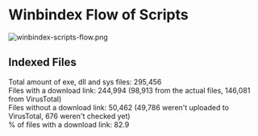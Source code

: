 # Winbindex Flow of Scripts

![winbindex-scripts-flow.png](winbindex-scripts-flow.png)

## Indexed Files

<!--FileStats-->
Total amount of exe, dll and sys files: 295,456  
Files with a download link: 244,994 (98,913 from the actual files, 146,081 from VirusTotal)  
Files without a download link: 50,462 (49,786 weren't uploaded to VirusTotal, 676 weren't checked yet)  
% of files with a download link: 82.9  
<!--/FileStats-->
